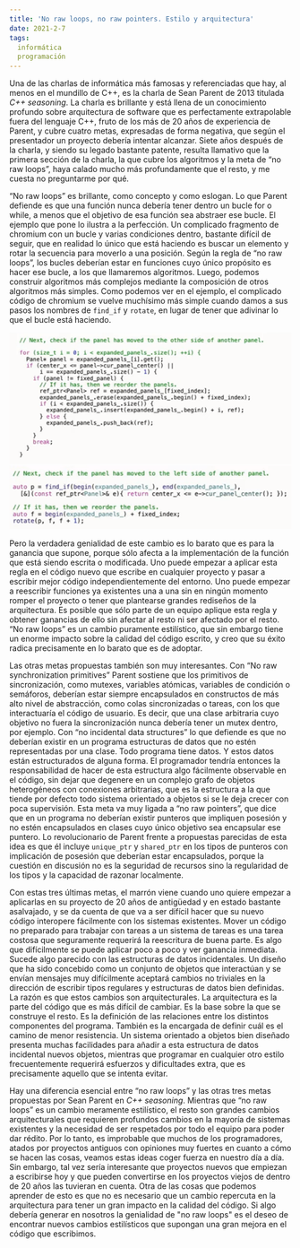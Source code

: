 ```yaml
---
title: 'No raw loops, no raw pointers. Estilo y arquitectura'
date: 2021-2-7
tags:
  informática
  programación
---
```

Una de las charlas de informática más famosas y referenciadas que hay, al menos en el mundillo de C++, es la charla de Sean Parent de 2013 titulada *C++ seasoning*. La charla es brillante y está llena de un conocimiento profundo sobre arquitectura de software que es perfectamente extrapolable fuera del lenguaje C++, fruto de los más de 20 años de experiencia de Parent, y cubre cuatro metas, expresadas de forma negativa, que según el presentador un proyecto debería intentar alcanzar. Siete años después de la charla, y siendo su legado bastante patente, resulta llamativo que la primera sección de la charla, la que cubre los algoritmos y la meta de “no raw loops”, haya calado mucho más profundamente que el resto, y me cuesta no preguntarme por qué.

“No raw loops” es brillante, como concepto y como eslogan. Lo que Parent defiende es que una función nunca debería tener dentro un bucle for o while, a menos que el objetivo de esa función sea abstraer ese bucle. El ejemplo que pone lo ilustra a la perfección. Un complicado fragmento de chromium con un bucle y varias condiciones dentro, bastante difícil de seguir, que en realidad lo único que está haciendo es buscar un elemento y rotar la secuencia para moverlo a una posición. Según la regla de “no raw loops”, los bucles deberían estar en funciones cuyo único propósito es hacer ese bucle, a los que llamaremos algoritmos. Luego, podemos construir algoritmos más complejos mediante la composición de otros algoritmos más simples. Como podemos ver en el ejemplo, el complicado código de chromium se vuelve muchísimo más simple cuando damos a sus pasos los nombres de `find_if` y `rotate`, en lugar de tener que adivinar lo que el bucle está haciendo.

![Antes](/images/no-raw-loops-before.png)
![Después](/images/no-raw-loops-after.png)

Pero la verdadera genialidad de este cambio es lo barato que es para la ganancia que supone, porque sólo afecta a la implementación de la función que está siendo escrita o modificada. Uno puede empezar a aplicar esta regla en el código nuevo que escribe en cualquier proyecto y pasar a escribir mejor código independientemente del entorno. Uno puede empezar a reescribir funciones ya existentes una a una sin en ningún momento romper el proyecto o tener que plantearse grandes rediseños de la arquitectura. Es posible que sólo parte de un equipo aplique esta regla y obtener ganancias de ello sin afectar al resto ni ser afectado por el resto. “No raw loops” es un cambio puramente estilístico, que sin embargo tiene un enorme impacto sobre la calidad del código escrito, y creo que su éxito radica precisamente en lo barato que es de adoptar.

Las otras metas propuestas también son muy interesantes. Con “No raw synchronization primitives” Parent sostiene que los primitivos de sincronización, como mutexes, variables atómicas, variables de condición o semáforos, deberían estar siempre encapsulados en constructos de más alto nivel de abstracción, como colas sincronizadas o tareas, con los que interactuaría el código de usuario. Es decir, que una clase arbitraria cuyo objetivo no fuera la sincronización nunca debería tener un mutex dentro, por ejemplo. Con “no incidental data structures” lo que defiende es que no deberían existir en un programa estructuras de datos que no estén representadas por una clase. Todo programa tiene datos. Y estos datos están estructurados de alguna forma. El programador tendría entonces la responsabilidad de hacer de esta estructura algo fácilmente observable en el código, sin dejar que degenere en un complejo grafo de objetos heterogéneos con conexiones arbitrarias, que es la estructura a la que tiende por defecto todo sistema orientado a objetos si se le deja crecer con poca supervisión. Esta meta va muy ligada a “no raw pointers”, que dice que en un programa no deberían existir punteros que impliquen posesión y no estén encapsulados en clases cuyo único objetivo sea encapsular ese puntero. Lo revolucionario de Parent frente a propuestas parecidas de esta idea es que él incluye `unique_ptr` y `shared_ptr` en los tipos de punteros con implicación de posesión que deberían estar encapsulados, porque la cuestión en discusión no es la seguridad de recursos sino la regularidad de los tipos y la capacidad de razonar localmente.

Con estas tres últimas metas, el marrón viene cuando uno quiere empezar a aplicarlas en su proyecto de 20 años de antigüedad y en estado bastante asalvajado, y se da cuenta de que va a ser difícil hacer que su nuevo código interopere fácilmente con los sistemas existentes. Mover un código no preparado para trabajar con tareas a un sistema de tareas es una tarea costosa que seguramente requerirá la reescritura de buena parte. Es algo que difícilmente se puede aplicar poco a poco y ver ganancia inmediata. Sucede algo parecido con las estructuras de datos incidentales. Un diseño que ha sido concebido como un conjunto de objetos que interactúan y se envían mensajes muy difícilmente aceptará cambios no triviales en la dirección de escribir tipos regulares y estructuras de datos bien definidas. La razón es que estos cambios son arquitecturales. La arquitectura es la parte del código que es más difícil de cambiar. Es la base sobre la que se construye el resto. Es la definición de las relaciones entre los distintos componentes del programa. También es la encargada de definir cuál es el camino de menor resistencia. Un sistema orientado a objetos bien diseñado presenta muchas facilidades para añadir a esta estructura de datos incidental nuevos objetos, mientras que programar en cualquier otro estilo frecuentemente requerirá esfuerzos y dificultades extra, que es precisamente aquello que se intenta evitar.

Hay una diferencia esencial entre “no raw loops” y las otras tres metas propuestas por Sean Parent en *C++ seasoning*. Mientras que “no raw loops” es un cambio meramente estilístico, el resto son grandes cambios arquitecturales que requieren profundos cambios en la mayoría de sistemas existentes y la necesidad de ser respetados por todo el equipo para poder dar rédito. Por lo tanto, es improbable que muchos de los programadores, atados por proyectos antiguos con opiniones muy fuertes en cuanto a cómo se hacen las cosas, veamos estas ideas coger fuerza en nuestro día a día. Sin embargo, tal vez sería interesante que proyectos nuevos que empiezan a escribirse hoy y que pueden convertirse en los proyectos viejos de dentro de 20 años las tuvieran en cuenta. Otra de las cosas que podemos aprender de esto es que no es necesario que un cambio repercuta en la arquitectura para tener un gran impacto en la calidad del código. Si algo debería generar en nosotros la genialidad de "no raw loops" es el deseo de encontrar nuevos cambios estilísticos que supongan una gran mejora en el código que escribimos.
